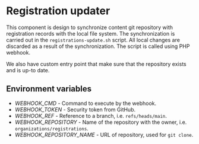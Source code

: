 # Registration updater
This component is design to synchronize content git repository with registration records with the local file system.
The synchronization is carried out in the ```registrations-update.sh``` script. 
All local changes are discarded as a result of the synchronization.
The script is called using PHP webhook.

We also have custom entry point that make sure that the repository exists and is up-to date.

## Environment variables
 * *WEBHOOK_CMD* - Command to execute by the webhook.
 * *WEBHOOK_TOKEN* - Security token from GitHub.
 * *WEBHOOK_REF* - Reference to a branch, i.e. ```refs/heads/main```.
 * *WEBHOOK_REPOSITORY* - Name of the repository with the owner, i.e. ```organizations/registrations```.
 * *WEBHOOK_REPOSITORY_NAME* - URL of repository, used for ```git clone```.
